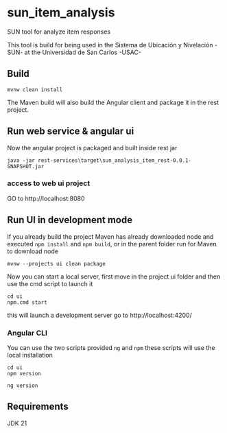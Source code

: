 # sun_item_analysis
SUN tool for analyze item responses

This tool is build for being used in the Sistema de Ubicación y Nivelación -SUN- at the Universidad de San Carlos -USAC-

## Build

`mvnw clean install`

The Maven build will also build the Angular client and package it in the rest project.

## Run web service & angular ui
Now the angular project is packaged and built inside rest jar

`java -jar rest-services\target\sun_analysis_item_rest-0.0.1-SNAPSHOT.jar`

### access to web ui project
GO to http://localhost:8080

## Run UI in development mode
If you already build the project Maven has already downloaded node and executed `npm install` and `npm build`,
or in the parent folder run for Maven to download node
```
mvnw --projects ui clean package
```

Now you can start a local server, first move in the project ui folder and then use the cmd script to launch it
```
cd ui
npm.cmd start
```

this will launch a development server go to http://localhost:4200/

### Angular CLI
You can use the two scripts provided `ng` and `npm` these scripts will use the local installation
```
cd ui
npm version
```
```
ng version
```

## Requirements
JDK 21